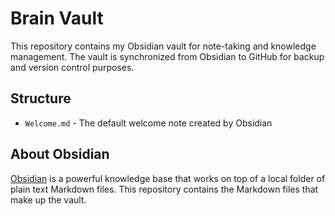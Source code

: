 # Brain Vault

This repository contains my Obsidian vault for note-taking and knowledge management. The vault is synchronized from Obsidian to GitHub for backup and version control purposes.

## Structure

- `Welcome.md` - The default welcome note created by Obsidian

## About Obsidian

[Obsidian](https://obsidian.md/) is a powerful knowledge base that works on top of a local folder of plain text Markdown files. This repository contains the Markdown files that make up the vault.